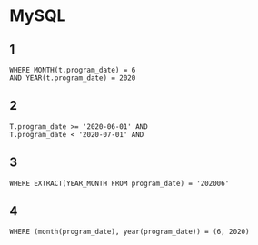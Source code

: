 # MySQL

## 1
```
WHERE MONTH(t.program_date) = 6
AND YEAR(t.program_date) = 2020
```

## 2
```
T.program_date >= '2020-06-01' AND
T.program_date < '2020-07-01' AND
```

## 3
```
WHERE EXTRACT(YEAR_MONTH FROM program_date) = '202006'
```

## 4
```
WHERE (month(program_date), year(program_date)) = (6, 2020)
```
